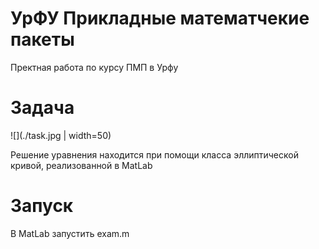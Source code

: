 # УрФУ Прикладные математчекие пакеты
Пректная работа по курсу ПМП в Урфу

# Задача
![](./task.jpg | width=50)

Решение уравнения находится при помощи класса эллиптической кривой, реализованной в MatLab

# Запуск
В MatLab запустить exam.m
